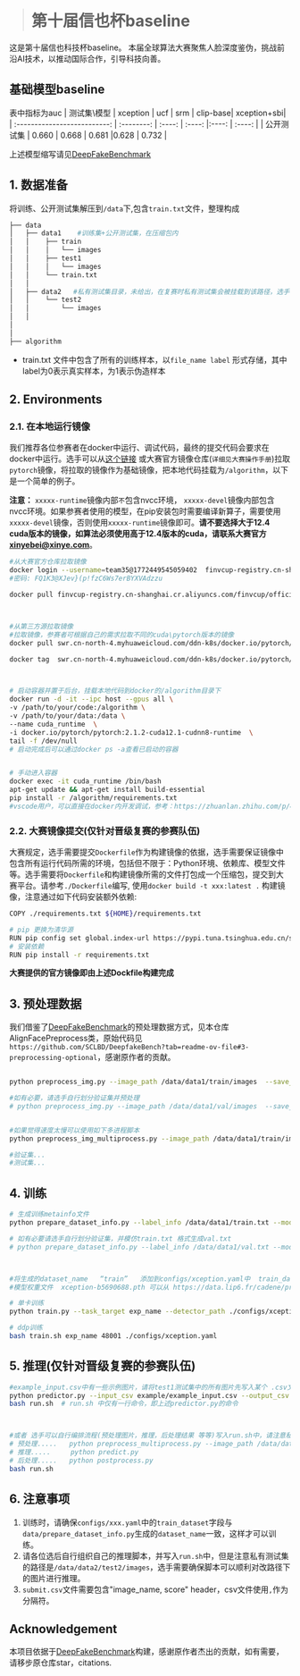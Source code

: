 <!--
 * @description: 
 * @param : 
 * @return: 
 * @Author: xinyebei@xinye.com
 * @Date: 2025-04-28 14:35:42
 * @LastEditors: maoyangjun@xinye.com
-->
> # 第十届信也杯baseline
这是第十届信也科技杯baseline。 本届全球算法大赛聚焦人脸深度鉴伪，挑战前沿AI技术，以推动国际合作，引导科技向善。



## 基础模型baseline
<!-- 表格 -->
表中指标为auc
|           测试集\模型       |    xception    | ucf | srm |  clip-base| xception+sbi|
| :--------------------------: | :--------: | :----:  | :----: |:----: | :----: | 
| 公开测试集 | 0.660 | 0.668 | 0.681 |0.628 |   0.732  |


上述模型缩写请见[DeepFakeBenchmark](https://github.com/SCLBD/DeepfakeBench)


## 1. 数据准备
将训练、公开测试集解压到`/data`下,包含`train.txt`文件，整理构成
``` bash
├── data
│   ├── data1    #训练集+公开测试集，在压缩包内
│   │    ├── train
│   │    │   └── images
│   │    ├── test1
│   │    │   └── images
│   │    └── train.txt
│   │  
│   ├── data2   #私有测试集目录，未给出，在复赛时私有测试集会被挂载到该路径，选手可以忽略
│   │    └── test2
│   │        └── images
│   │ 
│  
│        
├── algorithm

```

- train.txt 文件中包含了所有的训练样本，以`file_name label` 形式存储，其中label为0表示真实样本，为1表示伪造样本


## 2. Environments
### 2.1. 在本地运行镜像 

我们推荐各位参赛者在docker中运行、调试代码，最终的提交代码会要求在docker中运行。选手可以从[这个链接](https://docker.aityp.com/r/docker.io/pytorch/pytorch) 或大赛官方镜像仓库(`详细见大赛操作手册`)拉取`pytorch`镜像，将拉取的镜像作为基础镜像，把本地代码挂载为`/algorithm`，以下是一个简单的例子。

**注意：**     `xxxxx-runtime`镜像内部`不`包含nvcc环境， `xxxxx-devel`镜像内部包含nvcc环境。如果参赛者使用的模型，在pip安装包时需要编译新算子，需要使用`xxxxx-devel`镜像，否则使用`xxxxx-runtime`镜像即可。**请不要选择大于12.4 cuda版本的镜像，如算法必须使用高于12.4版本的cuda，请联系大赛官方 [xinyebei@xinye.com](xinyebei@xinye.com**)**。
``` bash
#从大赛官方仓库拉取镜像
docker login --username=team35@1772449545059402  finvcup-registry.cn-shanghai.cr.aliyuncs.com 
#密码: FQ1K3@XJev}(p!fzC6Ws7erBYXVAdzzu

docker pull finvcup-registry.cn-shanghai.cr.aliyuncs.com/finvcup/official:torch2.5.1-cuda12.4-cudnn9-runtime



#从第三方源拉取镜像
#拉取镜像，参赛者可根据自己的需求拉取不同的cuda\pytorch版本的镜像
docker pull swr.cn-north-4.myhuaweicloud.com/ddn-k8s/docker.io/pytorch/pytorch:2.1.2-cuda12.1-cudnn8-runtime

docker tag  swr.cn-north-4.myhuaweicloud.com/ddn-k8s/docker.io/pytorch/pytorch:2.1.2-cuda12.1-cudnn8-runtime  docker.io/pytorch/pytorch:2.1.2-cuda12.1-cudnn8-runtime



# 启动容器并置于后台，挂载本地代码到docker的/algorithm目录下
docker run -d -it --ipc host --gpus all \ 
-v /path/to/your/code:/algorithm \       
-v /path/to/your/data:/data \
--name cuda_runtime  \
-i docker.io/pytorch/pytorch:2.1.2-cuda12.1-cudnn8-runtime  \
tail -f /dev/null
# 启动完成后可以通过docker ps -a查看已启动的容器


# 手动进入容器
docker exec -it cuda_runtime /bin/bash
apt-get update && apt-get install build-essential
pip install -r /algorithm/requirements.txt
#vscode用户，可以直接在docker内开发调试，参考：https://zhuanlan.zhihu.com/p/496213879 
```

### 2.2. 大赛镜像提交(仅针对晋级复赛的参赛队伍)
大赛规定，选手需要提交`Dockerfile`作为构建镜像的依据，选手需要保证镜像中包含所有运行代码所需的环境，包括但不限于：Python环境、依赖库、模型文件等。选手需要将`Dockerfile`和构建镜像所需的文件打包成一个压缩包，提交到大赛平台。请参考`./Dockerfile`编写, 使用`docker build -t xxx:latest .` 构建镜像，注意通过如下代码安装额外依赖:
```bash
COPY ./requirements.txt ${HOME}/requirements.txt

# pip 更换为清华源
RUN pip config set global.index-url https://pypi.tuna.tsinghua.edu.cn/simple
# 安装依赖
RUN pip install -r requirements.txt
```

**大赛提供的官方镜像即由上述Dockfile构建完成**

## 3. 预处理数据
我们借鉴了[DeepFakeBenchmark](https://github.com/SCLBD/DeepfakeBench)的预处理数据方式，见本仓库AlignFacePreprocess类，原始代码见`https://github.com/SCLBD/DeepfakeBench?tab=readme-ov-file#3-preprocessing-optional`，感谢原作者的贡献。
``` bash

python preprocess_img.py --image_path /data/data1/train/images  --save_path /data/data1/train/images_crop

#如有必要，请选手自行划分验证集并预处理
# python preprocess_img.py --image_path /data/data1/val/images  --save_path /data/data1/val/images_crop


#如果觉得速度太慢可以使用如下多进程脚本
python preprocess_img_multiprocess.py --image_path /data/data1/train/images  --save_path /data/data1/train/images_crop --total_splits 4

#验证集...
#测试集...

```


## 4. 训练
```bash
# 生成训练metainfo文件
python prepare_dataset_info.py --label_info /data/data1/train.txt --mode train --dataset_name train --dataset_root_path /data/data1/train/images_crop/crop

# 如有必要请选手自行划分验证集，并模仿train.txt 格式生成val.txt
# python prepare_dataset_info.py --label_info /data/data1/val.txt --mode val --dataset_name val --dataset_root_path /data/data1/val/images_crop/crop



#将生成的dataset_name   “train”   添加到configs/xception.yaml中  train_dataset:[train,], val添加至文件中 test_dataset:[val,]中
#模型权重文件  xception-b5690688.pth 可以从 https://data.lip6.fr/cadene/pretrainedmodels/ 下载

# 单卡训练
python train.py --task_target exp_name --detector_path ./configs/xception.yaml 

# ddp训练
bash train.sh exp_name 48001 ./configs/xception.yaml 
```

## 5. 推理(仅针对晋级复赛的参赛队伍)
```bash
#example_input.csv中有一些示例图片，请将test1测试集中的所有图片先写入某个 .csv文件中, 注意下列推理脚本中， input_csv中输入的图片是未经过预处理的原图，在predictor.py中会进行预处理
python predictor.py --input_csv example/example_input.csv --output_csv example/example_output.csv
bash run.sh  # run.sh 中仅有一行命令，即上述predictor.py的命令



#或者 选手可以自行编排流程(预处理图片，推理，后处理结果 等等)写入run.sh中，请注意私有测试集的路径是/data/data2/test2/images   
# 预处理.....   python preprocess_multiprocess.py --image_path /data/data2/test2/images  --save_path /data/data2/test2/images_crop --total_splits 4
# 推理.....     python predict.py
# 后处理.....   python postprocess.py
bash run.sh 

```

## 6. 注意事项
1. 训练时，请确保`configs/xxx.yaml`中的`train_dataset`字段与`data/prepare_dataset_info.py`生成的`dataset_name`一致，这样才可以训练。
2. 请各位选后自行组织自己的推理脚本，并写入`run.sh`中，但是注意私有测试集的路径是`/data/data2/test2/images`，选手需要确保脚本可以顺利对改路径下的图片进行推理。
3. `submit.csv`文件需要包含"image_name, score" header，csv文件使用`,`作为分隔符。



## Acknowledgement
本项目依据于[DeepFakeBenchmark](https://github.com/SCLBD/DeepfakeBench)构建，感谢原作者杰出的贡献，如有需要，请移步原仓库star，citations.